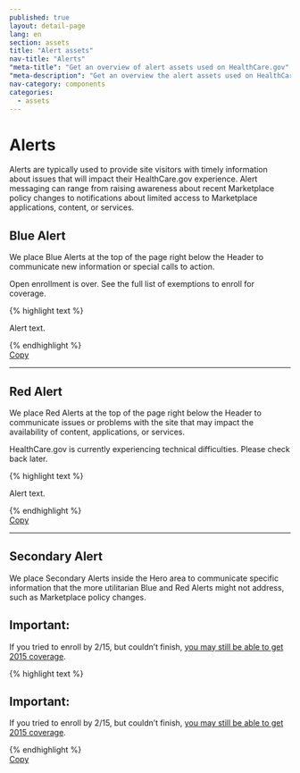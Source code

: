 ```yaml
---
published: true
layout: detail-page
lang: en
section: assets
title: "Alert assets"
nav-title: "Alerts"
"meta-title": "Get an overview of alert assets used on HealthCare.gov"
"meta-description": "Get an overview the alert assets used on HealthCare.gov. Alerts are typically used to provide site visitors with timely information about issues that will impact their HealthCare.gov experience"
nav-category: components
categories:
  - assets
---
```


# Alerts

<div class="intro">
Alerts are typically used to provide site visitors with timely information about issues that will impact their HealthCare.gov experience. Alert messaging can range from raising awareness about recent Marketplace policy changes to notifications about limited access to Marketplace applications, content, or services.
</div>

<div class="hr"></div>

## Blue Alert

We place Blue Alerts at the top of the page right below the Header to communicate new information or special calls to action.

<div class="code-wrapper">
<div class="preview">
	<div class="container">
		<div class="top-content centered row">
			<div class="alert blue-bg col-md-8 col-md-offset-2">
				<p>Open enrollment is over. See the full list of exemptions to enroll for coverage.</p>
			</div>
		</div>
	</div>
</div>
<div id="blue-alert-code">
	{% highlight text %}
	<div class="container">
		<div class="top-content centered row">
			<div class="alert blue-bg col-md-8 col-md-offset-2">
				<p>Alert text.</p>
			</div>
		</div>
	</div>
	{% endhighlight %}
</div>
<a href="javascript:;" class="copy-button" title="Click to copy me." data-clipboard-target="blue-alert-code" role="button">Copy</a>
</div>

* * *

## Red Alert

We place Red Alerts at the top of the page right below the Header to communicate issues or problems with the site that may impact the availability of content, applications, or services.

<div class="code-wrapper">
<div class="preview">
	<div class="container">
		<div class="top-content centered row">
			<div class="alert alert-danger col-md-8 col-md-offset-2">
				<p>HealthCare.gov is currently experiencing technical difficulties. Please check back later.</p>
			</div>
		</div>
	</div>
</div>
<div id="red-alert-code">
	{% highlight text %}
	<div class="container">
		<div class="top-content centered row">
		<div class="alert alert-danger col-md-8 col-md-offset-2">
			<p>Alert text.</p>
		</div>
	</div>
	{% endhighlight %}
</div>
<a href="javascript:;" class="copy-button" title="Click to copy me." data-clipboard-target="red-alert-code" role="button">Copy</a>
</div>

* * *

## Secondary Alert

We place Secondary Alerts inside the Hero area to communicate specific information that the more utilitarian Blue and Red Alerts might not address, such as Marketplace policy changes.

<div class="code-wrapper">
<div class="preview row">
	<div id="secondary-alert" class="col-xs-12">
		<div class="hero-message">
			<div class="message-icon">
				<span class="glyphicon glyphicon-star" aria-hidden="true"></span>
			</div>
			<div>
				<div>
					<div><h2>Important:</h2>
						 <p>If you tried to enroll by 2/15, but couldn’t finish, <a href="#">you may still be able to get 2015 coverage</a>.</p>
					</div>
				</div>
			</div>
		</div>
	</div>
</div>
<div id="secondary-alert-code">
	{% highlight text %}
	<div id="secondary-alert" class="col-xs-12">
		<div class="hero-message">
			<div class="message-icon">
				<span class="glyphicon glyphicon-star" aria-hidden="true"></span>
			</div>
			<div>
				<div>
					<div><h2>Important:</h2>
						 <p>If you tried to enroll by 2/15, but couldn’t finish, <a href="#">you may still be able to get 2015 coverage</a>.</p>
					</div>
				</div>
			</div>
		</div>
	</div>
	{% endhighlight %}
</div>
<a href="javascript:;" class="copy-button" title="Click to copy me." data-clipboard-target="secondary-alert-code" role="button">Copy</a>
</div>
